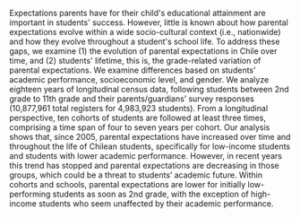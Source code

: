 Expectations parents have for their child's educational attainment are important in students' success. However, little is known about how parental expectations evolve within a wide socio-cultural context (i.e., nationwide) and how they evolve throughout a student's school life. To address these gaps, we examine (1) the evolution of parental expectations in Chile over time, and (2) students' lifetime, this is, the grade-related variation of parental expectations. We examine differences based on students’ academic performance, socioeconomic level, and gender. We analyze eighteen years of longitudinal census data, following students between 2nd grade to 11th grade and their parents/guardians’ survey responses (10,877,961 total registers for 4,983,923 students). From a longitudinal perspective, ten cohorts of students are followed at least three times, comprising a time span of four to seven years per cohort. Our analysis shows that, since 2005, parental expectations have increased over time and throughout the life of Chilean students, specifically for low-income students and students with lower academic performance. However, in recent years this trend has stopped and parental expectations are decreasing in those groups, which could be a threat to students’ academic future. Within cohorts and schools, parental expectations are lower for initially low-performing students as soon as 2nd grade, with the exception of high-income students who seem unaffected by their academic performance. 
